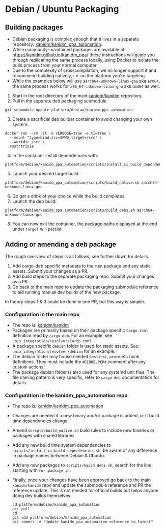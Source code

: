 # Debian / Ubuntu Packaging

## Building packages

- Debian packaging is complex enough that it lives in a separate repository:
  [kanidm/kanidm_ppa_automation](https://github.com/kanidm/kanidm_ppa_automation).
- While community-maintained packages are available at <https://kanidm.github.io/kanidm_ppa/> these instructions will
  guide you through replicating the same process locally, using Docker to isolate the build process from your normal
  computer.
- Due to the complexity of crosscompilation, we no longer support it and recommend building natively, i.e. on the
  platform you're targeting.
- While the examples below will use `aarch64-unknown-linux-gnu` aka `arm64`, the same process works for
  `x86_64-unknown-linux-gnu` aka `amd64` as well.

1. Start in the root directory of the main [kanidm/kanidm](https://github.com/kanidm/kanidm) repository.
2. Pull in the separate deb packaging submodule:

```shell
git submodule update platform/debian/kanidm_ppa_automation
```

3. Create a sacrificial deb builder container to avoid changing your own system:

```shell
docker run --rm -it -e VERBOSE=true -e CI=true \
  --mount "type=bind,src=$PWD,target=/src" \
  --workdir /src \
  rust:trixie
```

4. In the container install dependencies with:

```shell
platform/debian/kanidm_ppa_automation/scripts/install_ci_build_dependencies.sh
```

5. Launch your desired target build:

```shell
platform/debian/kanidm_ppa_automation/scripts/build_native.sh aarch64-unknown-linux-gnu
```

6. Go get a drink of your choice while the build completes.
7. Launch the deb build:

```shell
platform/debian/kanidm_ppa_automation/scripts/build_debs.sh aarch64-unknown-linux-gnu
```

8. You can now exit the container, the package paths displayed at the end under `target` will persist.

## Adding or amending a deb package

The rough overview of steps is as follows, see further down for details.

1. Add cargo-deb specific metadata to the rust package and any static assets. Submit your changes as a PR.
2. Add build steps to the separate packaging repo. Submit your changes as a PR.
3. Go back to the main repo to update the packaging submodule reference to aid running manual dev builds of the new
   package.

In theory steps 1 & 3 could be done in one PR, but this way is simpler.

### Configuration in the main repo

- The repo is: [kanidm/kanidm](https://github.com/kanidm/kanidm)
- Packages are primarily based on their package specific `Cargo.toml` definition read by `cargo-deb`. For an example,
  see `unix_integration/resolver/Cargo.toml`
- A package specific `debian` folder is used for static assets. See: `unix_integration/resolver/debian` for an example.
- The debian folder may house needed `postinst`, `prerm` etc hook definitions. They must include the `#DEBHELPER#`
  comment after any custom actions.
- The package debian folder is also used for any systemd unit files. The file naming pattern is very specific, refer to
  `cargo-deb` documentation for details.

### Configuration in the kanidm_ppa_automation repo

- The repo is: [kanidm/kanidm_ppa_automation](https://github.com/kanidm/kanidm_ppa_automation)
- Changes are needed if a new binary and/or package is added, or if build time dependencies change.
- Amend `scripts/build_native.sh` build rules to include new binaries or packages with shared libraries.
- Add any new build time system dependencies to `scripts/install_ci_build_dependencies.sh`, be aware of any difference
  in package names between Debian & Ubuntu.
- Add any new packages to `scripts/build_debs.sh`, search for the line starting with `for package in`.
- Finally, once your changes have been approved go back to the main `kanidm/kanidm` repo and update the submodule
  reference and PR the reference update. This is not needed for official builds but helps anyone doing dev builds
  themselves:

  ```shell
  cd platform/debian/kanidm_ppa_automation
  git pull
  cd -
  git add platform/debian/kanidm_ppa_automation
  git commit -m "Update kanidm_ppa_automation reference to latest"
  ```
